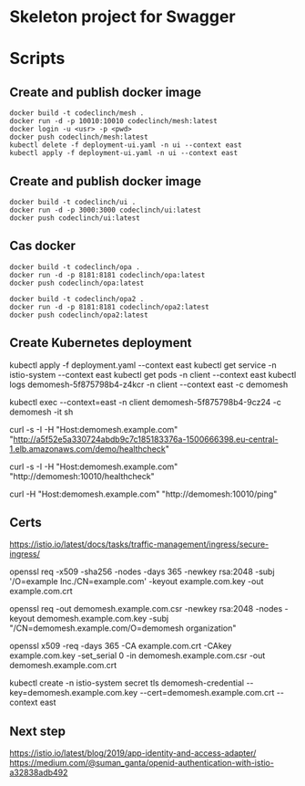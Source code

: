 # Skeleton project for Swagger

# Scripts
## Create and publish docker image 
```
docker build -t codeclinch/mesh .
docker run -d -p 10010:10010 codeclinch/mesh:latest 
docker login -u <usr> -p <pwd>
docker push codeclinch/mesh:latest
kubectl delete -f deployment-ui.yaml -n ui --context east
kubectl apply -f deployment-ui.yaml -n ui --context east
``` 
## Create and publish docker image 
```
docker build -t codeclinch/ui .
docker run -d -p 3000:3000 codeclinch/ui:latest 
docker push codeclinch/ui:latest
``` 

## Cas docker
``` 
docker build -t codeclinch/opa .
docker run -d -p 8181:8181 codeclinch/opa:latest 
docker push codeclinch/opa:latest

docker build -t codeclinch/opa2 .
docker run -d -p 8181:8181 codeclinch/opa2:latest
docker push codeclinch/opa2:latest
``` 

## Create Kubernetes deployment
kubectl apply -f deployment.yaml --context east
kubectl get service -n istio-system --context east
kubectl get pods -n client --context east
kubectl logs demomesh-5f875798b4-z4kcr -n client --context east -c demomesh

kubectl exec --context=east -n client demomesh-5f875798b4-9cz24 -c demomesh -it sh

curl -s -I -H "Host:demomesh.example.com" "http://a5f52e5a330724abdb9c7c185183376a-1500666398.eu-central-1.elb.amazonaws.com/demo/healthcheck"

curl -s -I -H "Host:demomesh.example.com" "http://demomesh:10010/healthcheck"


curl -H "Host:demomesh.example.com" "http://demomesh:10010/ping"  


## Certs
https://istio.io/latest/docs/tasks/traffic-management/ingress/secure-ingress/


openssl req -x509 -sha256 -nodes -days 365 -newkey rsa:2048 -subj '/O=example Inc./CN=example.com' -keyout example.com.key -out example.com.crt

openssl req -out demomesh.example.com.csr -newkey rsa:2048 -nodes -keyout demomesh.example.com.key -subj "/CN=demomesh.example.com/O=demomesh organization"

openssl x509 -req -days 365 -CA example.com.crt -CAkey example.com.key -set_serial 0 -in demomesh.example.com.csr -out demomesh.example.com.crt

kubectl create -n istio-system secret tls demomesh-credential --key=demomesh.example.com.key --cert=demomesh.example.com.crt --context east


## Next step 
https://istio.io/latest/blog/2019/app-identity-and-access-adapter/
https://medium.com/@suman_ganta/openid-authentication-with-istio-a32838adb492


